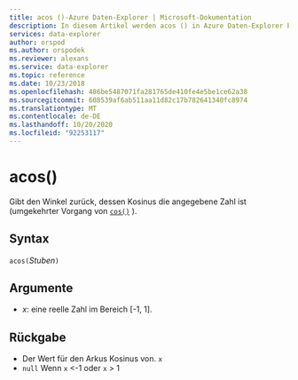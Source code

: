 ```yaml
---
title: acos ()-Azure Daten-Explorer | Microsoft-Dokumentation
description: In diesem Artikel werden acos () in Azure Daten-Explorer beschrieben.
services: data-explorer
author: orspod
ms.author: orspodek
ms.reviewer: alexans
ms.service: data-explorer
ms.topic: reference
ms.date: 10/23/2018
ms.openlocfilehash: 486be5487071fa281765de410fe4e5be1ce62a38
ms.sourcegitcommit: 608539af6ab511aa11d82c17b782641340fc8974
ms.translationtype: MT
ms.contentlocale: de-DE
ms.lasthandoff: 10/20/2020
ms.locfileid: "92253117"
---
```

# <a name="acos"></a>acos()

Gibt den Winkel zurück, dessen Kosinus die angegebene Zahl ist (umgekehrter Vorgang von [`cos()`](cosfunction.md) ).

## <a name="syntax"></a>Syntax

`acos(`*Stuben*`)`

## <a name="arguments"></a>Argumente

* *x*: eine reelle Zahl im Bereich [-1, 1].

## <a name="returns"></a>Rückgabe

* Der Wert für den Arkus Kosinus von. `x`
* `null` Wenn `x` <-1 oder `x` > 1